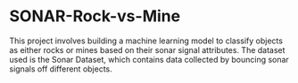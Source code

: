 # SONAR-Rock-vs-Mine
This project involves building a machine learning model to classify objects as either rocks or mines based on their sonar signal attributes. The dataset used is the Sonar Dataset, which contains data collected by bouncing sonar signals off different objects.

